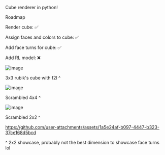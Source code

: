 Cube renderer in python! 

Roadmap

Render cube: ✅ 

Assign faces and colors to cube: ✅

Add face turns for cube: ✅

Add RL model: ❌ 








![image](https://github.com/user-attachments/assets/dbbc612c-66ff-4fee-bd96-b96084939353) 

3x3 rubik's cube with f2l ^

![image](https://github.com/user-attachments/assets/aade331f-106d-4e03-8f85-9ce72196b43a)

Scrambled 4x4 ^

![image](https://github.com/user-attachments/assets/484bdb69-354b-4265-9969-22c4604805da)

Scrambled 2x2 ^

https://github.com/user-attachments/assets/1a5e24af-b097-4447-b323-37ce168d5bcd

^ 2x2 showcase, probably not the best dimension to showcase face turns lol




